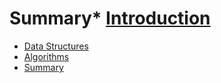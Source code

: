 # Summary* [Introduction](README.md)
* [Data Structures](page-data-structures.md)
* [Algorithms](page-algorithms.md)
* [Summary](SUMMARY.md)